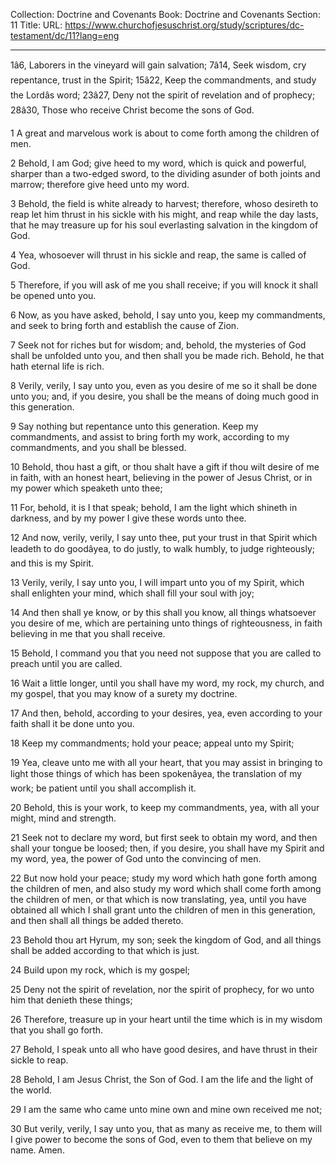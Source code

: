 Collection: Doctrine and Covenants
Book: Doctrine and Covenants
Section: 11
Title: 
URL: https://www.churchofjesuschrist.org/study/scriptures/dc-testament/dc/11?lang=eng

---

1â6, Laborers in the vineyard will gain salvation; 7â14, Seek wisdom, cry repentance, trust in the Spirit; 15â22, Keep the commandments, and study the Lordâs word; 23â27, Deny not the spirit of revelation and of prophecy; 28â30, Those who receive Christ become the sons of God.

1 A great and marvelous work is about to come forth among the children of men.

2 Behold, I am God; give heed to my word, which is quick and powerful, sharper than a two-edged sword, to the dividing asunder of both joints and marrow; therefore give heed unto my word.

3 Behold, the field is white already to harvest; therefore, whoso desireth to reap let him thrust in his sickle with his might, and reap while the day lasts, that he may treasure up for his soul everlasting salvation in the kingdom of God.

4 Yea, whosoever will thrust in his sickle and reap, the same is called of God.

5 Therefore, if you will ask of me you shall receive; if you will knock it shall be opened unto you.

6 Now, as you have asked, behold, I say unto you, keep my commandments, and seek to bring forth and establish the cause of Zion.

7 Seek not for riches but for wisdom; and, behold, the mysteries of God shall be unfolded unto you, and then shall you be made rich. Behold, he that hath eternal life is rich.

8 Verily, verily, I say unto you, even as you desire of me so it shall be done unto you; and, if you desire, you shall be the means of doing much good in this generation.

9 Say nothing but repentance unto this generation. Keep my commandments, and assist to bring forth my work, according to my commandments, and you shall be blessed.

10 Behold, thou hast a gift, or thou shalt have a gift if thou wilt desire of me in faith, with an honest heart, believing in the power of Jesus Christ, or in my power which speaketh unto thee;

11 For, behold, it is I that speak; behold, I am the light which shineth in darkness, and by my power I give these words unto thee.

12 And now, verily, verily, I say unto thee, put your trust in that Spirit which leadeth to do goodâyea, to do justly, to walk humbly, to judge righteously; and this is my Spirit.

13 Verily, verily, I say unto you, I will impart unto you of my Spirit, which shall enlighten your mind, which shall fill your soul with joy;

14 And then shall ye know, or by this shall you know, all things whatsoever you desire of me, which are pertaining unto things of righteousness, in faith believing in me that you shall receive.

15 Behold, I command you that you need not suppose that you are called to preach until you are called.

16 Wait a little longer, until you shall have my word, my rock, my church, and my gospel, that you may know of a surety my doctrine.

17 And then, behold, according to your desires, yea, even according to your faith shall it be done unto you.

18 Keep my commandments; hold your peace; appeal unto my Spirit;

19 Yea, cleave unto me with all your heart, that you may assist in bringing to light those things of which has been spokenâyea, the translation of my work; be patient until you shall accomplish it.

20 Behold, this is your work, to keep my commandments, yea, with all your might, mind and strength.

21 Seek not to declare my word, but first seek to obtain my word, and then shall your tongue be loosed; then, if you desire, you shall have my Spirit and my word, yea, the power of God unto the convincing of men.

22 But now hold your peace; study my word which hath gone forth among the children of men, and also study my word which shall come forth among the children of men, or that which is now translating, yea, until you have obtained all which I shall grant unto the children of men in this generation, and then shall all things be added thereto.

23 Behold thou art Hyrum, my son; seek the kingdom of God, and all things shall be added according to that which is just.

24 Build upon my rock, which is my gospel;

25 Deny not the spirit of revelation, nor the spirit of prophecy, for wo unto him that denieth these things;

26 Therefore, treasure up in your heart until the time which is in my wisdom that you shall go forth.

27 Behold, I speak unto all who have good desires, and have thrust in their sickle to reap.

28 Behold, I am Jesus Christ, the Son of God. I am the life and the light of the world.

29 I am the same who came unto mine own and mine own received me not;

30 But verily, verily, I say unto you, that as many as receive me, to them will I give power to become the sons of God, even to them that believe on my name. Amen.
